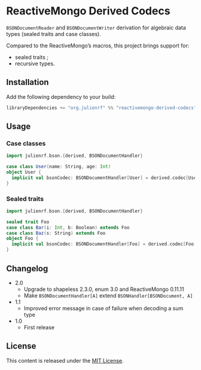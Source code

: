 # ReactiveMongo Derived Codecs

`BSONDocumentReader` and `BSONDocumentWriter` derivation for algebraic data types (sealed traits and case classes).

Compared to the ReactiveMongo’s macros, this project brings support for:
- sealed traits ;
- recursive types.

## Installation

Add the following dependency to your build:

~~~ scala
libraryDependencies += "org.julienrf" %% "reactivemongo-derived-codecs" % "1.1"
~~~

## Usage

### Case classes

~~~ scala
import julienrf.bson.{derived, BSONDocumentHandler}

case class User(name: String, age: Int)
object User {
  implicit val bsonCodec: BSONDocumentHandler[User] = derived.codec[User]
}
~~~

### Sealed traits

~~~ scala
import julienrf.bson.{derived, BSONDocumentHandler}

sealed trait Foo
case class Bar(i: Int, b: Boolean) extends Foo
case class Baz(s: String) extends Foo
object Foo {
  implicit val bsonCodec: BSONDocumentHandler[Foo] = derived.codec[Foo]
}
~~~

## Changelog

- 2.0
    - Upgrade to shapeless 2.3.0, enum 3.0 and ReactiveMongo 0.11.11
    - Make `BSONDocumentHandler[A]` extend `BSONHandler[BSONDocument, A]`
- 1.1
    - Improved error message in case of failure when decoding a sum type
- 1.0
    - First release

## License

This content is released under the [MIT License](http://opensource.org/licenses/mit-license.php).
